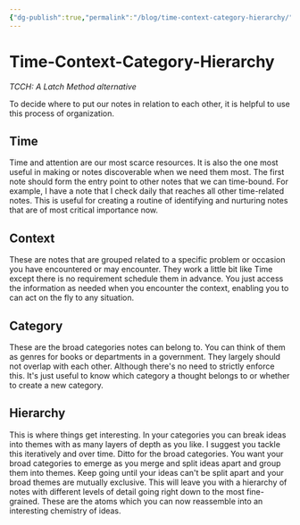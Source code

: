 ```yaml
---
{"dg-publish":true,"permalink":"/blog/time-context-category-hierarchy/"}
---
```


# Time-Context-Category-Hierarchy
*TCCH: A Latch Method alternative*

To decide where to put our notes in relation to each other, it is helpful to use this process of organization.
## Time
Time and attention are our most scarce resources. It is also the one most useful in making or notes discoverable when we need them most.
The first note should form the entry point to other notes that we can time-bound.
For example, I have a note that I check daily that reaches all other time-related notes.
This is useful for creating a routine of identifying and nurturing notes that are of most critical importance now.
## Context
These are notes that are grouped related to a specific problem or occasion you have encountered or may encounter.
They work a little bit like Time except there is no requirement schedule them in advance.
You just access the information as needed when you encounter the context, enabling you to can act on the fly to any situation.
## Category
These are the broad categories notes can belong to. You can think of them as genres for books or departments in a government.
They largely should not overlap with each other. Although there's no need to strictly enforce this.
It's just useful to know which category a thought belongs to or whether to create a new category.
## Hierarchy
This is where things get interesting.
In your categories you can break ideas into themes with as many layers of depth as you like.
I suggest you tackle this iteratively and over time. Ditto for the broad categories.
You want your broad categories to emerge as you merge and split ideas apart and group them into themes.
Keep going until your ideas can't be split apart and your broad themes are mutually exclusive.
This will leave you with a hierarchy of notes with different levels of detail going right down to the most fine-grained.
These are the atoms which you can now reassemble into an interesting chemistry of ideas.
